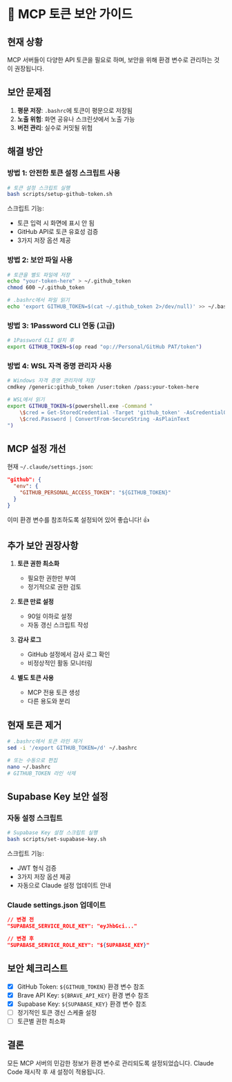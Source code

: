 # 🔐 MCP 토큰 보안 가이드

## 현재 상황

MCP 서버들이 다양한 API 토큰을 필요로 하며, 보안을 위해 환경 변수로 관리하는 것이 권장됩니다.

## 보안 문제점

1. **평문 저장**: `.bashrc`에 토큰이 평문으로 저장됨
2. **노출 위험**: 화면 공유나 스크린샷에서 노출 가능
3. **버전 관리**: 실수로 커밋될 위험

## 해결 방안

### 방법 1: 안전한 토큰 설정 스크립트 사용

```bash
# 토큰 설정 스크립트 실행
bash scripts/setup-github-token.sh
```

스크립트 기능:

- 토큰 입력 시 화면에 표시 안 됨
- GitHub API로 토큰 유효성 검증
- 3가지 저장 옵션 제공

### 방법 2: 보안 파일 사용

```bash
# 토큰을 별도 파일에 저장
echo "your-token-here" > ~/.github_token
chmod 600 ~/.github_token

# .bashrc에서 파일 읽기
echo 'export GITHUB_TOKEN=$(cat ~/.github_token 2>/dev/null)' >> ~/.bashrc
```

### 방법 3: 1Password CLI 연동 (고급)

```bash
# 1Password CLI 설치 후
export GITHUB_TOKEN=$(op read "op://Personal/GitHub PAT/token")
```

### 방법 4: WSL 자격 증명 관리자 사용

```bash
# Windows 자격 증명 관리자에 저장
cmdkey /generic:github_token /user:token /pass:your-token-here

# WSL에서 읽기
export GITHUB_TOKEN=$(powershell.exe -Command "
    \$cred = Get-StoredCredential -Target 'github_token' -AsCredentialObject
    \$cred.Password | ConvertFrom-SecureString -AsPlainText
")
```

## MCP 설정 개선

현재 `~/.claude/settings.json`:

```json
"github": {
  "env": {
    "GITHUB_PERSONAL_ACCESS_TOKEN": "${GITHUB_TOKEN}"
  }
}
```

이미 환경 변수를 참조하도록 설정되어 있어 좋습니다! 👍

## 추가 보안 권장사항

1. **토큰 권한 최소화**
   - 필요한 권한만 부여
   - 정기적으로 권한 검토

2. **토큰 만료 설정**
   - 90일 이하로 설정
   - 자동 갱신 스크립트 작성

3. **감사 로그**
   - GitHub 설정에서 감사 로그 확인
   - 비정상적인 활동 모니터링

4. **별도 토큰 사용**
   - MCP 전용 토큰 생성
   - 다른 용도와 분리

## 현재 토큰 제거

```bash
# .bashrc에서 토큰 라인 제거
sed -i '/export GITHUB_TOKEN=/d' ~/.bashrc

# 또는 수동으로 편집
nano ~/.bashrc
# GITHUB_TOKEN 라인 삭제
```

## Supabase Key 보안 설정

### 자동 설정 스크립트

```bash
# Supabase Key 설정 스크립트 실행
bash scripts/set-supabase-key.sh
```

스크립트 기능:

- JWT 형식 검증
- 3가지 저장 옵션 제공
- 자동으로 Claude 설정 업데이트 안내

### Claude settings.json 업데이트

```json
// 변경 전
"SUPABASE_SERVICE_ROLE_KEY": "eyJhbGci..."

// 변경 후
"SUPABASE_SERVICE_ROLE_KEY": "${SUPABASE_KEY}"
```

## 보안 체크리스트

- [x] GitHub Token: `${GITHUB_TOKEN}` 환경 변수 참조
- [x] Brave API Key: `${BRAVE_API_KEY}` 환경 변수 참조
- [x] Supabase Key: `${SUPABASE_KEY}` 환경 변수 참조
- [ ] 정기적인 토큰 갱신 스케줄 설정
- [ ] 토큰별 권한 최소화

## 결론

모든 MCP 서버의 민감한 정보가 환경 변수로 관리되도록 설정되었습니다. Claude Code 재시작 후 새 설정이 적용됩니다.
